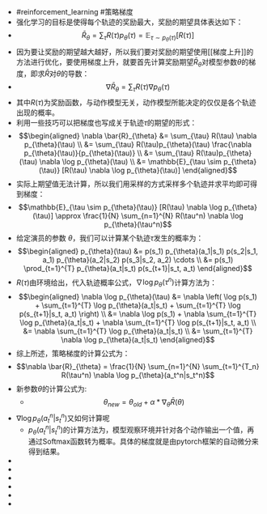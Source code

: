 - #reinforcement_learning #策略梯度
- 强化学习的目标是使得每个轨迹的奖励最大，奖励的期望具体表达如下：
- $$\bar{R}_\theta=∑_τ​R(τ)p_θ​(τ)=\mathbb{E}_{\tau \sim p_{\theta}(\tau)}[R(\tau)]$$
- 因为要让奖励的期望越大越好，所以我们要对奖励的期望使用[[梯度上升]]的方法进行优化，要使用梯度上升，就要首先计算奖励期望$\bar{R}_\theta$对模型参数$\theta$的梯度，即求$\bar{R}$对$\theta$的导数：
- $$\nabla \bar{R}_{\theta} = \sum_{\tau} R(\tau) \nabla p_{\theta}(\tau)$$
- 其中$R(\tau)$为奖励函数，与动作模型无关，动作模型所能决定的仅仅是各个轨迹出现的概率。
- 利用一些技巧可以把梯度也写成关于轨迹$\tau$的期望的形式：
- $$\begin{aligned}
  \nabla \bar{R}_{\theta} &= \sum_{\tau} R(\tau) \nabla p_{\theta}(\tau) \\
  &= \sum_{\tau} R(\tau)p_{\theta}(\tau) \frac{\nabla p_{\theta}(\tau)}{p_{\theta}(\tau)} \\
  &= \sum_{\tau} R(\tau)p_{\theta}(\tau) \nabla \log p_{\theta}(\tau) \\
  &= \mathbb{E}_{\tau \sim p_{\theta}(\tau)} [R(\tau) \nabla \log p_{\theta}(\tau)]
  \end{aligned}$$
- 实际上期望值无法计算，所以我们用采样的方式采样多个轨迹并求平均即可得到梯度：
- $$\mathbb{E}_{\tau \sim p_{\theta}(\tau)} [R(\tau) \nabla \log p_{\theta}(\tau)] \approx \frac{1}{N} \sum_{n=1}^{N} R(\tau^n) \nabla \log p_{\theta}(\tau^n)$$
- 给定演员的参数 $\theta$，我们可以计算某个轨迹$\tau$发生的概率为：
- $$\begin{aligned}
  p_{\theta}(\tau) &= p(s_1) p_{\theta}(a_1|s_1) p(s_2|s_1, a_1) p_{\theta}(a_2|s_2) p(s_3|s_2, a_2) \cdots \\
  &= p(s_1) \prod_{t=1}^{T} p_{\theta}(a_t|s_t) p(s_{t+1}|s_t, a_t)
  \end{aligned}$$
- $R(\tau)$由环境给出，代入轨迹概率公式，$\nabla\log p_{\theta}(\tau^n)$计算方法为：
- $$\begin{aligned}
  \nabla \log p_{\theta}(\tau) &= \nabla \left( \log p(s_1) + \sum_{t=1}^{T} \log p_{\theta}(a_t|s_t) + \sum_{t=1}^{T} \log p(s_{t+1}|s_t, a_t) \right) \\
  &= \nabla \log p(s_1) + \nabla \sum_{t=1}^{T} \log p_{\theta}(a_t|s_t) + \nabla \sum_{t=1}^{T} \log p(s_{t+1}|s_t, a_t) \\
  &= \nabla \sum_{t=1}^{T} \log p_{\theta}(a_t|s_t) \\
  &= \sum_{t=1}^{T} \nabla \log p_{\theta}(a_t|s_t)
  \end{aligned}$$
- 综上所述，策略梯度的计算公式为：
- $$\nabla \bar{R}_{\theta} = \frac{1}{N} \sum_{n=1}^{N} \sum_{t=1}^{T_n} R(\tau^n) \nabla \log p_{\theta}(a_t^n|s_t^n)$$
- 新参数$\theta$的计算公式为:
	- $$\theta_{new}=\theta_{old}+\alpha*\nabla_{\theta} \bar{R}(\theta) $$
- $\nabla \log p_{\theta}(a_t^n|s_t^n)$又如何计算呢
	- $p_{\theta}(a_t^n|s_t^n)$的计算方法为，模型观察环境并针对各个动作输出一个值，再通过Softmax函数转为概率。具体的梯度就是由pytorch框架的自动微分来得到结果。
-
-
-
-
-
-